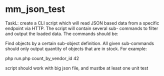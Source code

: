 # mm_json_test
TaskL: create a CLI script which will read JSON based data from a specific endpoint via HTTP. The script will contain several sub-
commands to filter and output the loaded data. The commands should be:

Find objects by a certain sub-object definition.
All given sub-commands should only output quantity of objects that are in stock.
For example:

php run.php count_by_vendor_id 42

script should work with big json file, and mustbe at least one unit test

